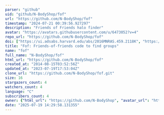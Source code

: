 ```yaml
---
parser: "github"
uid: "github/N-BodyShop/fof"
url: "https://github.com/N-BodyShop/fof"
timestamp: "2024-07-21 00:39:56.927297"
description: "Friends of Friends halo finder"
avatar: "https://avatars.githubusercontent.com/u/6473052?v=4"
repo_url: "https://github.com/N-BodyShop/fof"
doi: ["https://ui.adsabs.harvard.edu/abs/2016MNRAS.459.2118K", "https://ui.adsabs.harvard.edu/abs/2024ascl.soft07012N/abstract"]
title: "Fof: Friends-of-friends code to find groups"
name: "fof"
full_name: "N-BodyShop/fof"
html_url: "https://github.com/N-BodyShop/fof"
created_at: "2014-08-15T03:52:56Z"
updated_at: "2023-07-19T17:53:04Z"
clone_url: "https://github.com/N-BodyShop/fof.git"
size: 16
stargazers_count: 4
watchers_count: 4
language: "C"
subscribers_count: 4
owner: {"html_url": "https://github.com/N-BodyShop", "avatar_url": "https://avatars.githubusercontent.com/u/6473052?v=4", "login": "N-BodyShop", "type": "Organization"}
date: "2025-07-19 14:29:58.131355"
---
```

